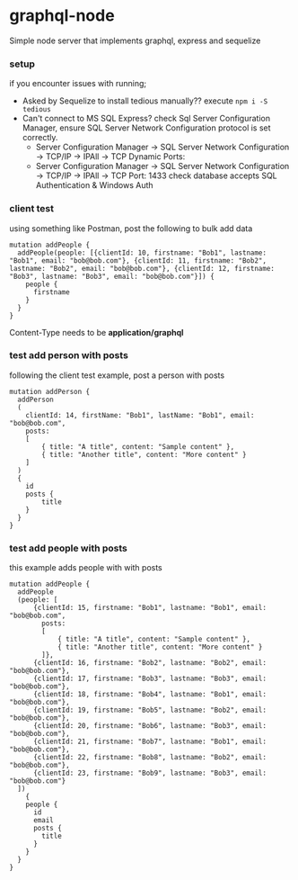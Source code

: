 # graphql-node
Simple node server that implements graphql, express and sequelize

### setup
if you encounter issues with running;
- Asked by Sequelize to install tedious manually??
  execute ```npm i -S tedious```
- Can't connect to MS SQL Express?
  check Sql Server Configuration Manager, ensure SQL Server Network Configuration protocol is set correctly.
  - Server Configuration Manager -> SQL Server Network Configuration -> TCP/IP -> IPAll -> TCP Dynamic Ports: <blank>
  - Server Configuration Manager -> SQL Server Network Configuration -> TCP/IP -> IPAll -> TCP Port: 1433
  check database accepts SQL Authentication & Windows Auth

### client test
using something like Postman, post the following to bulk add data
```
mutation addPeople {
  addPeople(people: [{clientId: 10, firstname: "Bob1", lastname: "Bob1", email: "bob@bob.com"}, {clientId: 11, firstname: "Bob2", lastname: "Bob2", email: "bob@bob.com"}, {clientId: 12, firstname: "Bob3", lastname: "Bob3", email: "bob@bob.com"}]) {
    people {
      firstname
    }
  }
}
```
Content-Type needs to be **application/graphql**

### test add person with posts
following the client test example, post a person with posts
```
mutation addPerson {
  addPerson
  (
    clientId: 14, firstName: "Bob1", lastName: "Bob1", email: "bob@bob.com", 
    posts: 
    [
        { title: "A title", content: "Sample content" },
        { title: "Another title", content: "More content" }
    ]
  )
  {
    id  
    posts {
        title
    }
  }
}
```

### test add people with posts
this example adds people with with posts
```
mutation addPeople {
  addPeople
  (people: [
      {clientId: 15, firstname: "Bob1", lastname: "Bob1", email: "bob@bob.com", 
        posts: 
        [
            { title: "A title", content: "Sample content" },
            { title: "Another title", content: "More content" }
        ]}, 
      {clientId: 16, firstname: "Bob2", lastname: "Bob2", email: "bob@bob.com"}, 
      {clientId: 17, firstname: "Bob3", lastname: "Bob3", email: "bob@bob.com"},
      {clientId: 18, firstname: "Bob4", lastname: "Bob1", email: "bob@bob.com"}, 
      {clientId: 19, firstname: "Bob5", lastname: "Bob2", email: "bob@bob.com"}, 
      {clientId: 20, firstname: "Bob6", lastname: "Bob3", email: "bob@bob.com"},
      {clientId: 21, firstname: "Bob7", lastname: "Bob1", email: "bob@bob.com"}, 
      {clientId: 22, firstname: "Bob8", lastname: "Bob2", email: "bob@bob.com"}, 
      {clientId: 23, firstname: "Bob9", lastname: "Bob3", email: "bob@bob.com"}
  ]) 
    {
    people {
      id
      email
      posts {
        title
      }
    }
  }
}
```
